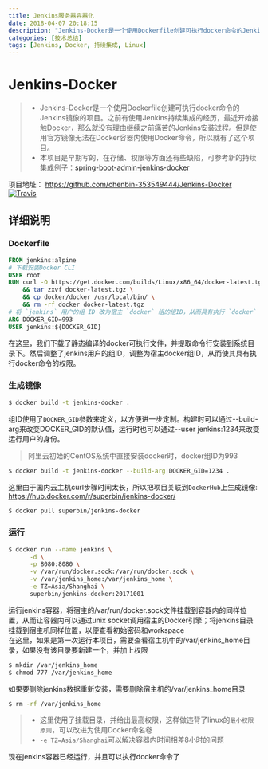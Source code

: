 ```yaml
---
title: Jenkins服务器容器化
date: 2018-04-07 20:18:15
description: "Jenkins-Docker是一个使用Dockerfile创建可执行docker命令的Jenkins镜像的项目。"
categories: [技术总结]
tags: [Jenkins, Docker, 持续集成, Linux]
---
```


# **Jenkins-Docker**

> - Jenkins-Docker是一个使用Dockerfile创建可执行docker命令的Jenkins镜像的项目。之前有使用Jenkins持续集成的经历，最近开始接触Docker，那么就没有理由继续之前痛苦的Jenkins安装过程。但是使用官方镜像无法在Docker容器内使用Docker命令，所以就有了这个项目。
> - 本项目是早期写的，在存储、权限等方面还有些缺陷，可参考新的持续集成例子：[spring-boot-admin-jenkins-docker](/2018/05/14/spring-boot-admin-jenkins-docker)

项目地址： https://github.com/chenbin-353549444/Jenkins-Docker
[![Travis](https://img.shields.io/badge/docker-17.06.1--ce-blue.svg)]()

## 详细说明
### Dockerfile
```dockerfile
FROM jenkins:alpine
# 下载安装Docker CLI
USER root
RUN curl -O https://get.docker.com/builds/Linux/x86_64/docker-latest.tgz \
    && tar zxvf docker-latest.tgz \
    && cp docker/docker /usr/local/bin/ \
    && rm -rf docker docker-latest.tgz
# 将 `jenkins` 用户的组 ID 改为宿主 `docker` 组的组ID，从而具有执行 `docker` 命令的权限。
ARG DOCKER_GID=993
USER jenkins:${DOCKER_GID}
```
在这里，我们下载了静态编译的docker可执行文件，并提取命令行安装到系统目录下。然后调整了jenkins用户的组ID，调整为宿主docker组ID，从而使其具有执行docker命令的权限。
### 生成镜像
```bash
$ docker build -t jenkins-docker .
```
组ID使用了`DOCKER_GID`参数来定义，以方便进一步定制。构建时可以通过--build-arg来改变DOCKER_GID的默认值，运行时也可以通过--user jenkins:1234来改变运行用户的身份。
> 阿里云初始的CentOS系统中直接安装docker时，docker组ID为993

```bash
$ docker build -t jenkins-docker --build-arg DOCKER_GID=1234 .
```
这里由于国内云主机curl步骤时间太长，所以把项目关联到`DockerHub`上生成镜像: https://hub.docker.com/r/superbin/jenkins-docker/
```bash
$ docker pull superbin/jenkins-docker
```
### 运行
```bash
$ docker run --name jenkins \
      -d \
      -p 8080:8080 \
      -v /var/run/docker.sock:/var/run/docker.sock \
      -v /var/jenkins_home:/var/jenkins_home \
      -e TZ=Asia/Shanghai \
      superbin/jenkins-docker:20171001
```
运行jenkins容器，将宿主的/var/run/docker.sock文件挂载到容器内的同样位置，从而让容器内可以通过unix socket调用宿主的Docker引擎；将jenkins目录挂载到宿主机同样位置，以便查看初始密码和workspace  
在这里，如果是第一次运行本项目，需要查看宿主机中的/var/jenkins_home目录，如果没有该目录要新建一个，并加上权限  
```bash
$ mkdir /var/jenkins_home
$ chmod 777 /var/jenkins_home
```
如果要删除jenkins数据重新安装，需要删除宿主机的/var/jenkins_home目录
```bash
$ rm -rf /var/jenkins_home
```
> * 这里使用了挂载目录，并给出最高权限，这样做违背了linux的`最小权限原则`，可以改进为使用Docker命名卷
> * `-e TZ=Asia/Shanghai`可以解决容器内时间相差8小时的问题

现在jenkins容器已经运行，并且可以执行docker命令了
